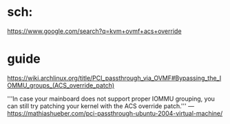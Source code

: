 # sch:
https://www.google.com/search?q=kvm+ovmf+acs+override

# guide
https://wiki.archlinux.org/title/PCI_passthrough_via_OVMF#Bypassing_the_IOMMU_groups_(ACS_override_patch)

'''In case your mainboard does not support proper IOMMU grouping, you can still try patching your kernel with the ACS override patch.'''
—https://mathiashueber.com/pci-passthrough-ubuntu-2004-virtual-machine/
